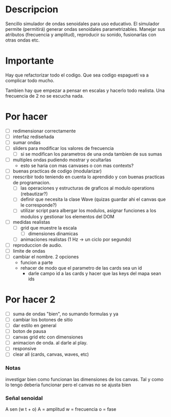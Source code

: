 # Descripcion
Sencillo simulador de ondas senoidales para uso educativo. 
El simulador permite (permitirá) generar ondas senoidales parametrizables. Manejar sus atributos (frecuencia y amplitud), reproducir su sonido, fusionarlas con otras ondas etc.

# Importante
Hay que refactorizar todo el codigo. Que sea codigo espagueti va a complicar todo mucho.

Tambien hay que empezar a pensar en escalas y hacerlo todo realista. Una frecuencia de 2 no se escucha nada.

# Por hacer
 - [ ] redimensionar correctamente
 - [ ] interfaz rediseñada
 - [ ] sumar ondas
 - [ ] sliders para modificar los valores de frecuencia
    - [ ] si se modifican los parametros de una onda tambien de sus sumas
 - [ ] multiples ondas pudiendo mostrar y ocultarlas
   - esto se haria con mas canvases o con mas contexts?
 - [ ] buenas practicas de codigo (modularizar)
 - [ ] reescribir todo teniendo en cuenta lo aprendido y con buenas practicas de programacion.
   - [ ] las operaciones y estructuras de graficos al modulo operations (rebautizar?)
   - [ ] definir que necesita la clase Wave (quizas guardar ahi el canvas que le corresponde?)
   - [ ] utilizar script para albergar los modulos, asignar funciones a los modulos y gestionar los elementos del DOM
 - [ ] medidas realistas
   - [ ] grid que muestre la escala
      - [ ] dimensiones dinamicas
   - [ ] animaciones realistas (1 Hz -> un ciclo por segundo)
- [ ] reproduccion de audio.
- [ ] limite de ondas
- [ ] cambiar el nombre. 2 opciones 
    - funcion a parte
    - rehacer de modo que el parametro de las cards sea un id
      - darle campo id a las cards y hacer que las keys del mapa sean ids

# Por hacer 2
 - [ ] suma de ondas "bien", no sumando formulas y ya
 - [ ] cambiar los botones de sitio
 - [ ] dar estilo en general
 - [ ] boton de pausa
 - [ ] canvas grid etc con dimensiones
 - [ ] animacion de onda. al darle al play.
 - [ ] responsive
 - [ ] clear all (cards, canvas, waves, etc)

### Notas
investigar bien como funcionan las dimensiones de los canvas. Tal y como lo tengo deberia funcionar pero el canvas no se ajusta bien

### Señal senoidal
A sen (w t + o)
A = amplitud
w = frecuencia
o = fase